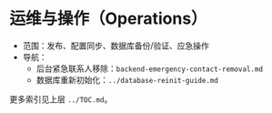 # 运维与操作（Operations）

- 范围：发布、配置同步、数据库备份/验证、应急操作
- 导航：
  - 后台紧急联系人移除：`backend-emergency-contact-removal.md`
  - 数据库重新初始化：`../database-reinit-guide.md`

更多索引见上层 `../TOC.md`。

